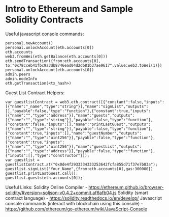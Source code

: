 # Intro to Ethereum and Sample Solidity Contracts

Useful javascript console commands:

    personal.newAccount()
    personal.unlockAccount(eth.accounts[0])
    eth.accounts
    web3.fromWei(eth.getBalance(eth.accounts[0]))
    eth.sendTransaction({from:eth.accounts[0], to:"0x78cceb41fbc9a3db8746ead04d2db81b37ae9617",value:web3.toWei(1)})
    personal.unlockAccount(eth.accounts[0])
    admin.peers
    admin.nodeInfo
    eth.getTransaction(<tx_hash>)


Guest List Contract Helpers:

    var guestlistContract = web3.eth.contract([{"constant":false,"inputs":[{"name":"_name","type":"string"}],"name":"signList","outputs":[],"payable":false,"type":"function"},{"constant":true,"inputs":[{"name":"","type":"address"}],"name":"guests","outputs":[{"name":"","type":"string"}],"payable":false,"type":"function"},{"constant":false,"inputs":[],"name":"printLastGuest","outputs":[{"name":"","type":"string"}],"payable":false,"type":"function"},{"constant":true,"inputs":[],"name":"guestNumber","outputs":[{"name":"","type":"uint256"}],"payable":false,"type":"function"},{"constant":true,"inputs":[{"name":"","type":"uint256"}],"name":"guestList","outputs":[{"name":"","type":"address"}],"payable":false,"type":"function"},{"inputs":[],"type":"constructor"}]);
    var guestlist = guestlistContract.at("0x0de4f2933334333253642fcfa855d71f37e7b83a");
    guestlist.signList("Your_Name",{from:eth.accounts[0],gas:300000})
    guestlist.printLastGuest.call();
    guestlist.guests(eth.accounts[0]);




Useful Links:
Solidity Online Compiler - https://ethereum.github.io/browser-solidity/#version=soljson-v0.4.2+commit.af6afb04.js
Solidity (smart contract language) - https://solidity.readthedocs.io/en/develop/
Javascript console commands (interact with blockchain using this console) - https://github.com/ethereum/go-ethereum/wiki/JavaScript-Console
